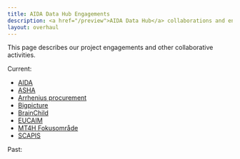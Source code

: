 ```yaml
---
title: AIDA Data Hub Engagements
description: <a href="/preview">AIDA Data Hub</a> collaborations and engagements.
layout: overhaul
---
```

This page describes our project engagements and other collaborative activities.

Current:
* [AIDA](../aida)
* [ASHA](asha)
* [Arrhenius procurement](arrhenius)
* [Bigpicture](bigpicture)
* [BrainChild](brainchild)
* [EUCAIM](eucaim)
* [MT4H Fokusområde](mt4h-focus-area)
* [SCAPIS](scapis)

Past:
